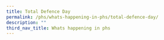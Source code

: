 ```yaml
---
title: Total Defence Day
permalink: /phs/whats-happening-in-phs/total-defence-day/
description: ""
third_nav_title: Whats happening in phs
---
```

